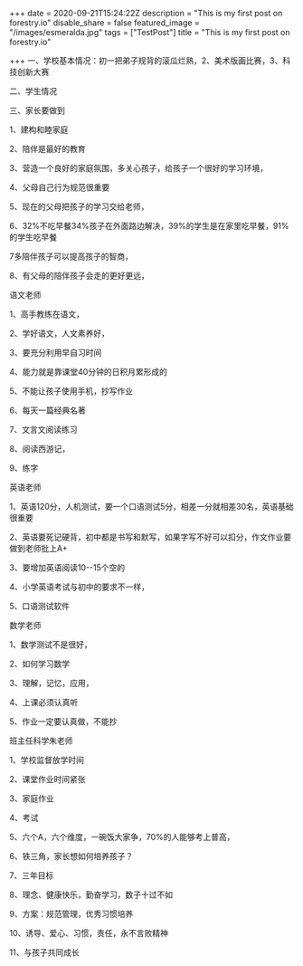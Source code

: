 +++
date = 2020-09-21T15:24:22Z
description = "This is my first post on forestry.io"
disable_share = false
featured_image = "/images/esmeralda.jpg"
tags = ["TestPost"]
title = "This is my first post on forestry.io"

+++
一、学校基本情况：初一把弟子规背的滚瓜烂熟，2、美术版画比赛，3、科技创新大赛

二、学生情况

三、家长要做到

1、建构和睦家庭

2、陪伴是最好的教育

3、营造一个良好的家庭氛围，多关心孩子，给孩子一个很好的学习环境，

4、父母自己行为规范很重要

5、现在的父母把孩子的学习交给老师，

6、32%不吃早餐34%孩子在外面路边解决，39%的学生是在家里吃早餐，91%的学生吃早餐

7多陪伴孩子可以提高孩子的智商，

8、有父母的陪伴孩子会走的更好更远，

语文老师

1、高手教练在语文，

2、学好语文，人文素养好，

3、要充分利用早自习时间

4、能力就是靠课堂40分钟的日积月累形成的

5、不能让孩子使用手机，抄写作业

6、每天一篇经典名著

7、文言文阅读练习

8、阅读西游记，

9、练字

英语老师

1、英语120分，人机测试，要一个口语测试5分，相差一分就相差30名，英语基础很重要

2、英语要死记硬背，初中都是书写和默写，如果字写不好可以扣分，作文作业要做到老师批上A+

3、要增加英语阅读10--15个空的

4、小学英语考试与初中的要求不一样，

5、口语测试软件

数学老师

1、数学测试不是很好，

2、如何学习数学

3、理解，记忆，应用，

4、上课必须认真听

5、作业一定要认真做，不能抄

班主任科学朱老师

1、学校监督放学时间

2、课堂作业时间紧张

3、家庭作业

4、考试

5、六个A，六个维度，一碗饭大家争，70%的人能够考上普高，

6、铁三角，家长想如何培养孩子？

7、三年目标

8、理念、健康快乐，勤奋学习，数子十过不如

9、方案：规范管理，优秀习惯培养

10、诱导、爱心、习惯，责任，永不言败精神

11、与孩子共同成长